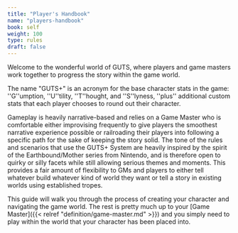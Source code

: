 ```yaml
---
title: "Player's Handbook"
name: "players-handbook"
book: self
weight: 100
type: rules
draft: false
---
```

Welcome to the wonderful world of GUTS, where players and game masters work together to progress the story within the game world.

The name "GUTS+" is an acronym for the base character stats in the game: ''G''umption, ''U''tility, ''T''hought, and ''S''lyness, ''plus'' additional custom stats that each player chooses to round out their character.

Gameplay is heavily narrative-based and relies on a Game Master who is comfortable either improvising frequently to give players the smoothest narrative experience possible or railroading their players into following a specific path for the sake of keeping the story solid.
The tone of the rules and scenarios that use the GUTS+ System are heavily inspired by the spirit of the Earthbound/Mother series from Nintendo, and is therefore open to quirky or silly facets while still allowing serious themes and moments. This provides a fair amount of flexibility to GMs and players to either tell whatever build whatever kind of world they want or tell a story in existing worlds using established tropes.

This guide will walk you through the process of creating your character and navigating the game world. The rest is pretty much up to your [Game Master]({{< relref "definition/game-master.md" >}}) and you simply need to play within the world that your character has been placed into.